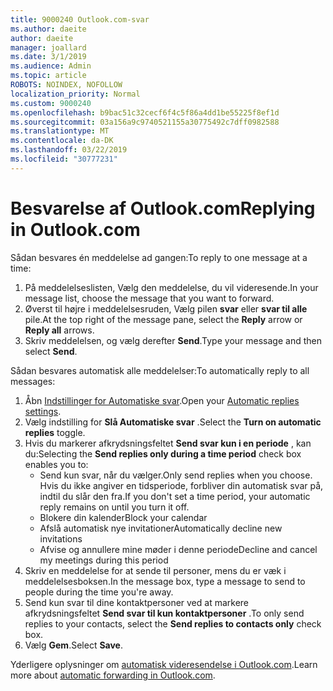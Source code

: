 ```yaml
---
title: 9000240 Outlook.com-svar
ms.author: daeite
author: daeite
manager: joallard
ms.date: 3/1/2019
ms.audience: Admin
ms.topic: article
ROBOTS: NOINDEX, NOFOLLOW
localization_priority: Normal
ms.custom: 9000240
ms.openlocfilehash: b9bac51c32cecf6f4c5f86a4dd1be55225f8ef1d
ms.sourcegitcommit: 03a156a9c9740521155a30775492c7dff0982588
ms.translationtype: MT
ms.contentlocale: da-DK
ms.lasthandoff: 03/22/2019
ms.locfileid: "30777231"
---
```

# <a name="replying-in-outlookcom"></a><span data-ttu-id="56ec2-102">Besvarelse af Outlook.com</span><span class="sxs-lookup"><span data-stu-id="56ec2-102">Replying in Outlook.com</span></span>

<span data-ttu-id="56ec2-103">Sådan besvares én meddelelse ad gangen:</span><span class="sxs-lookup"><span data-stu-id="56ec2-103">To reply to one message at a time:</span></span>

1. <span data-ttu-id="56ec2-104">På meddelelseslisten, Vælg den meddelelse, du vil videresende.</span><span class="sxs-lookup"><span data-stu-id="56ec2-104">In your message list, choose the message that you want to forward.</span></span>
2. <span data-ttu-id="56ec2-105">Øverst til højre i meddelelsesruden, Vælg pilen **svar** eller **svar til alle** pile.</span><span class="sxs-lookup"><span data-stu-id="56ec2-105">At the top right of the message pane, select the **Reply** arrow or **Reply all** arrows.</span></span>
3. <span data-ttu-id="56ec2-106">Skriv meddelelsen, og vælg derefter **Send**.</span><span class="sxs-lookup"><span data-stu-id="56ec2-106">Type your message and then select **Send**.</span></span>

<span data-ttu-id="56ec2-107">Sådan besvares automatisk alle meddelelser:</span><span class="sxs-lookup"><span data-stu-id="56ec2-107">To automatically reply to all messages:</span></span>

1. <span data-ttu-id="56ec2-108">Åbn [Indstillinger for Automatiske svar](https://outlook.live.com/mail/options/mail/automaticReplies/automaticRepliesOption).</span><span class="sxs-lookup"><span data-stu-id="56ec2-108">Open your [Automatic replies settings](https://outlook.live.com/mail/options/mail/automaticReplies/automaticRepliesOption).</span></span>
2. <span data-ttu-id="56ec2-109">Vælg indstilling for **Slå Automatiske svar** .</span><span class="sxs-lookup"><span data-stu-id="56ec2-109">Select the **Turn on automatic replies** toggle.</span></span>
3. <span data-ttu-id="56ec2-110">Hvis du markerer afkrydsningsfeltet **Send svar kun i en periode** , kan du:</span><span class="sxs-lookup"><span data-stu-id="56ec2-110">Selecting the **Send replies only during a time period** check box enables you to:</span></span>
    - <span data-ttu-id="56ec2-111">Send kun svar, når du vælger.</span><span class="sxs-lookup"><span data-stu-id="56ec2-111">Only send replies when you choose.</span></span> <span data-ttu-id="56ec2-112">Hvis du ikke angiver en tidsperiode, forbliver din automatisk svar på, indtil du slår den fra.</span><span class="sxs-lookup"><span data-stu-id="56ec2-112">If you don't set a time period, your automatic reply remains on until you turn it off.</span></span>
    - <span data-ttu-id="56ec2-113">Blokere din kalender</span><span class="sxs-lookup"><span data-stu-id="56ec2-113">Block your calendar</span></span>
    - <span data-ttu-id="56ec2-114">Afslå automatisk nye invitationer</span><span class="sxs-lookup"><span data-stu-id="56ec2-114">Automatically decline new invitations</span></span>
    - <span data-ttu-id="56ec2-115">Afvise og annullere mine møder i denne periode</span><span class="sxs-lookup"><span data-stu-id="56ec2-115">Decline and cancel my meetings during this period</span></span>
4. <span data-ttu-id="56ec2-116">Skriv en meddelelse for at sende til personer, mens du er væk i meddelelsesboksen.</span><span class="sxs-lookup"><span data-stu-id="56ec2-116">In the message box, type a message to send to people during the time you're away.</span></span>
5. <span data-ttu-id="56ec2-117">Send kun svar til dine kontaktpersoner ved at markere afkrydsningsfeltet **Send svar til kun kontaktpersoner** .</span><span class="sxs-lookup"><span data-stu-id="56ec2-117">To only send replies to your contacts, select the **Send replies to contacts only** check box.</span></span>
6. <span data-ttu-id="56ec2-118">Vælg **Gem**.</span><span class="sxs-lookup"><span data-stu-id="56ec2-118">Select **Save**.</span></span>

<span data-ttu-id="56ec2-119">Yderligere oplysninger om [automatisk videresendelse i Outlook.com](https://support.office.com/article/14614626-9855-48dc-a986-dec81d07b1a0).</span><span class="sxs-lookup"><span data-stu-id="56ec2-119">Learn more about [automatic forwarding in Outlook.com](https://support.office.com/article/14614626-9855-48dc-a986-dec81d07b1a0).</span></span>